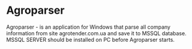 # Agroparser
Agroparser - is an application for Windows that parse all company information from site agrotender.com.ua and save it to MSSQL database.
MSSQL SERVER should be installed on PC before Agroparser starts.
